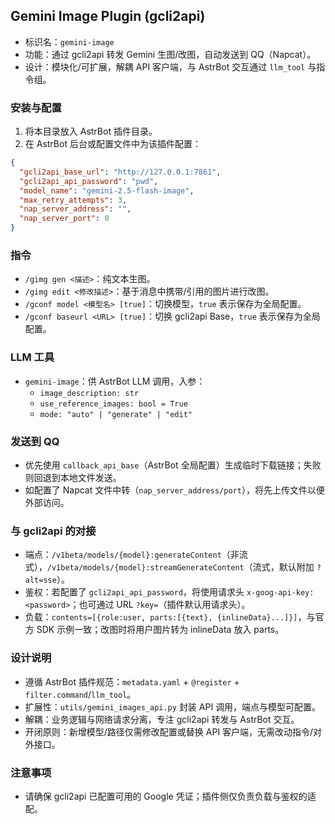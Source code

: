 ## Gemini Image Plugin (gcli2api)

- 标识名：`gemini-image`
- 功能：通过 gcli2api 转发 Gemini 生图/改图，自动发送到 QQ（Napcat）。
- 设计：模块化/可扩展，解耦 API 客户端，与 AstrBot 交互通过 `llm_tool` 与指令组。

### 安装与配置

1. 将本目录放入 AstrBot 插件目录。
2. 在 AstrBot 后台或配置文件中为该插件配置：

```json
{
  "gcli2api_base_url": "http://127.0.0.1:7861",
  "gcli2api_api_password": "pwd",
  "model_name": "gemini-2.5-flash-image",
  "max_retry_attempts": 3,
  "nap_server_address": "",
  "nap_server_port": 0
}
```

### 指令

- `/gimg gen <描述>`：纯文本生图。
- `/gimg edit <修改描述>`：基于消息中携带/引用的图片进行改图。
- `/gconf model <模型名> [true]`：切换模型，`true` 表示保存为全局配置。
- `/gconf baseurl <URL> [true]`：切换 gcli2api Base，`true` 表示保存为全局配置。

### LLM 工具

- `gemini-image`：供 AstrBot LLM 调用，入参：
  - `image_description: str`
  - `use_reference_images: bool = True`
  - `mode: "auto" | "generate" | "edit"`

### 发送到 QQ

- 优先使用 `callback_api_base`（AstrBot 全局配置）生成临时下载链接；失败则回退到本地文件发送。
- 如配置了 Napcat 文件中转（`nap_server_address/port`），将先上传文件以便外部访问。

### 与 gcli2api 的对接

- 端点：`/v1beta/models/{model}:generateContent`（非流式），`/v1beta/models/{model}:streamGenerateContent`（流式，默认附加 `?alt=sse`）。
- 鉴权：若配置了 `gcli2api_api_password`，将使用请求头 `x-goog-api-key: <password>`；也可通过 URL `?key=`（插件默认用请求头）。
- 负载：`contents=[{role:user, parts:[{text}, {inlineData}...]}]`，与官方 SDK 示例一致；改图时将用户图片转为 inlineData 放入 parts。

### 设计说明

- 遵循 AstrBot 插件规范：`metadata.yaml` + `@register` + `filter.command`/`llm_tool`。
- 扩展性：`utils/gemini_images_api.py` 封装 API 调用，端点与模型可配置。
- 解耦：业务逻辑与网络请求分离，专注 gcli2api 转发与 AstrBot 交互。
- 开闭原则：新增模型/路径仅需修改配置或替换 API 客户端，无需改动指令/对外接口。

### 注意事项

- 请确保 gcli2api 已配置可用的 Google 凭证；插件侧仅负责负载与鉴权的适配。
